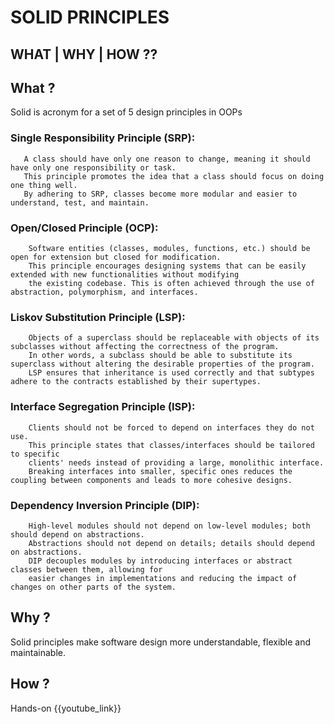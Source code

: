 # SOLID PRINCIPLES
## WHAT | WHY | HOW ??

## What ?
Solid is acronym for a set of 5 design principles in OOPs
### Single Responsibility Principle (SRP): 
       A class should have only one reason to change, meaning it should have only one responsibility or task. 
       This principle promotes the idea that a class should focus on doing one thing well. 
       By adhering to SRP, classes become more modular and easier to understand, test, and maintain.
### Open/Closed Principle (OCP): 
        Software entities (classes, modules, functions, etc.) should be open for extension but closed for modification. 
        This principle encourages designing systems that can be easily extended with new functionalities without modifying 
        the existing codebase. This is often achieved through the use of abstraction, polymorphism, and interfaces.
### Liskov Substitution Principle (LSP): 
        Objects of a superclass should be replaceable with objects of its subclasses without affecting the correctness of the program.
        In other words, a subclass should be able to substitute its superclass without altering the desirable properties of the program. 
        LSP ensures that inheritance is used correctly and that subtypes adhere to the contracts established by their supertypes.
### Interface Segregation Principle (ISP): 
        Clients should not be forced to depend on interfaces they do not use. 
        This principle states that classes/interfaces should be tailored to specific 
        clients' needs instead of providing a large, monolithic interface. 
        Breaking interfaces into smaller, specific ones reduces the coupling between components and leads to more cohesive designs.
### Dependency Inversion Principle (DIP): 
        High-level modules should not depend on low-level modules; both should depend on abstractions.
        Abstractions should not depend on details; details should depend on abstractions. 
        DIP decouples modules by introducing interfaces or abstract classes between them, allowing for 
        easier changes in implementations and reducing the impact of changes on other parts of the system.

## Why ?
 Solid principles make software design more understandable, flexible and maintainable.

## How ?
 Hands-on {{youtube_link}}
